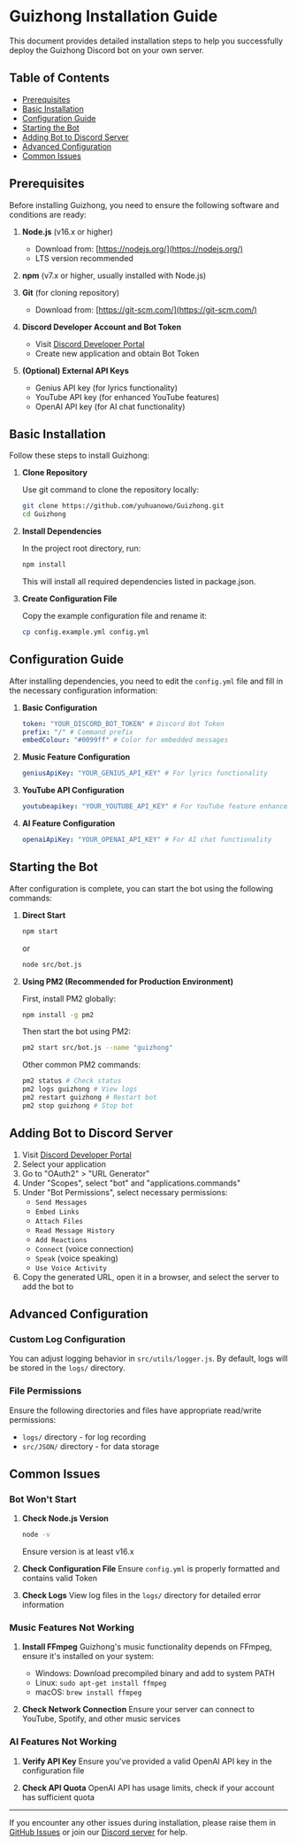 # Guizhong Installation Guide

This document provides detailed installation steps to help you successfully deploy the Guizhong Discord bot on your own server.

## Table of Contents
- [Prerequisites](#prerequisites)
- [Basic Installation](#basic-installation)
- [Configuration Guide](#configuration-guide)
- [Starting the Bot](#starting-the-bot)
- [Adding Bot to Discord Server](#adding-bot-to-discord-server)
- [Advanced Configuration](#advanced-configuration)
- [Common Issues](#common-issues)

## Prerequisites

Before installing Guizhong, you need to ensure the following software and conditions are ready:

1. **Node.js** (v16.x or higher)
   - Download from: [https://nodejs.org/](https://nodejs.org/)
   - LTS version recommended

2. **npm** (v7.x or higher, usually installed with Node.js)

3. **Git** (for cloning repository)
   - Download from: [https://git-scm.com/](https://git-scm.com/)

4. **Discord Developer Account and Bot Token**
   - Visit [Discord Developer Portal](https://discord.com/developers/applications)
   - Create new application and obtain Bot Token

5. **(Optional) External API Keys**
   - Genius API key (for lyrics functionality)
   - YouTube API key (for enhanced YouTube features)
   - OpenAI API key (for AI chat functionality)

## Basic Installation

Follow these steps to install Guizhong:

1. **Clone Repository**

   Use git command to clone the repository locally:
   ```bash
   git clone https://github.com/yuhuanowo/Guizhong.git
   cd Guizhong
   ```

2. **Install Dependencies**

   In the project root directory, run:
   ```bash
   npm install
   ```
   This will install all required dependencies listed in package.json.

3. **Create Configuration File**

   Copy the example configuration file and rename it:
   ```bash
   cp config.example.yml config.yml
   ```

## Configuration Guide

After installing dependencies, you need to edit the `config.yml` file and fill in the necessary configuration information:

1. **Basic Configuration**

   ```yaml
   token: "YOUR_DISCORD_BOT_TOKEN" # Discord Bot Token
   prefix: "/" # Command prefix
   embedColour: "#0099ff" # Color for embedded messages
   ```

2. **Music Feature Configuration**

   ```yaml
   geniusApiKey: "YOUR_GENIUS_API_KEY" # For lyrics functionality
   ```

3. **YouTube API Configuration**

   ```yaml
   youtubeapikey: "YOUR_YOUTUBE_API_KEY" # For YouTube feature enhancement
   ```

4. **AI Feature Configuration**

   ```yaml
   openaiApiKey: "YOUR_OPENAI_API_KEY" # For AI chat functionality
   ```

## Starting the Bot

After configuration is complete, you can start the bot using the following commands:

1. **Direct Start**

   ```bash
   npm start
   ```
   or
   ```bash
   node src/bot.js
   ```

2. **Using PM2 (Recommended for Production Environment)**

   First, install PM2 globally:
   ```bash
   npm install -g pm2
   ```
   
   Then start the bot using PM2:
   ```bash
   pm2 start src/bot.js --name "guizhong"
   ```
   
   Other common PM2 commands:
   ```bash
   pm2 status # Check status
   pm2 logs guizhong # View logs
   pm2 restart guizhong # Restart bot
   pm2 stop guizhong # Stop bot
   ```

## Adding Bot to Discord Server

1. Visit [Discord Developer Portal](https://discord.com/developers/applications)
2. Select your application
3. Go to "OAuth2" > "URL Generator"
4. Under "Scopes", select "bot" and "applications.commands"
5. Under "Bot Permissions", select necessary permissions:
   - `Send Messages`
   - `Embed Links`
   - `Attach Files`
   - `Read Message History`
   - `Add Reactions`
   - `Connect` (voice connection)
   - `Speak` (voice speaking)
   - `Use Voice Activity`
6. Copy the generated URL, open it in a browser, and select the server to add the bot to

## Advanced Configuration

### Custom Log Configuration

You can adjust logging behavior in `src/utils/logger.js`. By default, logs will be stored in the `logs/` directory.

### File Permissions

Ensure the following directories and files have appropriate read/write permissions:
- `logs/` directory - for log recording
- `src/JSON/` directory - for data storage

## Common Issues

### Bot Won't Start

1. **Check Node.js Version**
   ```bash
   node -v
   ```
   Ensure version is at least v16.x

2. **Check Configuration File**
   Ensure `config.yml` is properly formatted and contains valid Token

3. **Check Logs**
   View log files in the `logs/` directory for detailed error information

### Music Features Not Working

1. **Install FFmpeg**
   Guizhong's music functionality depends on FFmpeg, ensure it's installed on your system:
   
   - Windows: Download precompiled binary and add to system PATH
   - Linux: `sudo apt-get install ffmpeg`
   - macOS: `brew install ffmpeg`

2. **Check Network Connection**
   Ensure your server can connect to YouTube, Spotify, and other music services

### AI Features Not Working

1. **Verify API Key**
   Ensure you've provided a valid OpenAI API key in the configuration file

2. **Check API Quota**
   OpenAI API has usage limits, check if your account has sufficient quota

---

If you encounter any other issues during installation, please raise them in [GitHub Issues](https://github.com/yuhuanowo/Guizhong/issues) or join our [Discord server](https://discord.gg/GfUY7ynvXN) for help.